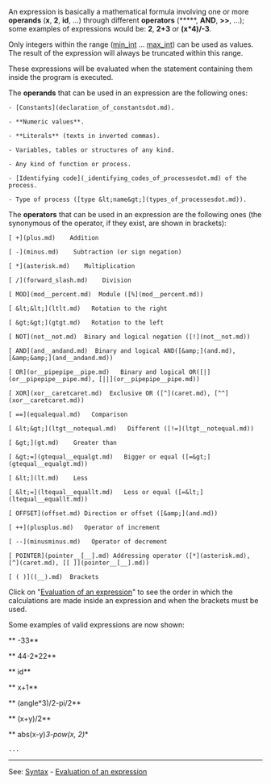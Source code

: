 An expression is basically a mathematical formula involving one or more **operands** (**x**, **2**, **id**, ...) through different **operators** (*****, **AND**, **&gt;&gt;**, ...); some examples of expressions would be:
**2**, **2+3** or **(x*4)/-3**.

Only integers within the range ([min_int](min_int.md) ... [max_int](max_int.md)) can be used as values. The result of the expression will always be truncated within this range.

These expressions will be evaluated when the statement containing them inside the program is executed.

The **operands** that can be used in an expression are the following ones:

    - [Constants](declaration_of_constantsdot.md).

    - **Numeric values**.

    - **Literals** (texts in inverted commas).

    - Variables, tables or structures of any kind.

    - Any kind of function or process.

    - [Identifying code](_identifying_codes_of_processesdot.md) of the process.

    - Type of process ([type &lt;name&gt;](types_of_processesdot.md)).


The **operators** that can be used in an expression are the following ones (the synonymous of the operator, if they exist, are shown in brackets):

    [ +](plus.md)    Addition

    [ -](minus.md)    Subtraction (or sign negation)

    [ *](asterisk.md)    Multiplication

    [ /](forward_slash.md)    Division

    [ MOD](mod__percent.md)  Module ([%](mod__percent.md))

    [ &lt;&lt;](ltlt.md)   Rotation to the right

    [ &gt;&gt;](gtgt.md)   Rotation to the left

    [ NOT](not__not.md)  Binary and logical negation ([!](not__not.md))

    [ AND](and__andand.md)  Binary and logical AND([&amp;](and.md), [&amp;&amp;](and__andand.md))

    [ OR](or__pipepipe__pipe.md)   Binary and logical OR([|](or__pipepipe__pipe.md), [||](or__pipepipe__pipe.md))

    [ XOR](xor__caretcaret.md)  Exclusive OR ([^](caret.md), [^^](xor__caretcaret.md))

    [ ==](equalequal.md)   Comparison

    [ &lt;&gt;](ltgt__notequal.md)   Different ([!=](ltgt__notequal.md))

    [ &gt;](gt.md)    Greater than

    [ &gt;=](gtequal__equalgt.md)   Bigger or equal ([=&gt;](gtequal__equalgt.md))

    [ &lt;](lt.md)    Less

    [ &lt;=](ltequal__equallt.md)   Less or equal ([=&lt;](ltequal__equallt.md))

    [ OFFSET](offset.md) Direction or offset ([&amp;](and.md))

    [ ++](plusplus.md)   Operator of increment

    [ --](minusminus.md)   Operator of decrement

    [ POINTER](pointer__[__].md) Addressing operator ([*](asterisk.md), [^](caret.md), [[ ]](pointer__[__].md))

    [ ( )]((__).md)  Brackets


Click on &quot;[Evaluation of an expression](evaluation_of_an_expression.md)&quot; to see the order in which the calculations are made inside an expression and when the brackets must be used.

Some examples of valid expressions are now shown:

**    -33**

**    44-2*22**

**    id**

**    x+1**

**    (angle*3)/2-pi/2**

**    (x+y)/2**

**    abs(x-y)*3-pow(x, 2)**

    ...

---------------------------------------
See: [Syntax](syntax_of_a_programdot.md) - [Evaluation of an expression](evaluation_of_an_expression.md)

